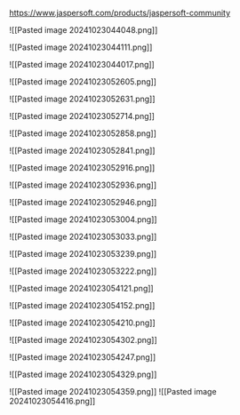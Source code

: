 https://www.jaspersoft.com/products/jaspersoft-community

![[Pasted image 20241023044048.png]]

![[Pasted image 20241023044111.png]]


![[Pasted image 20241023044017.png]]

![[Pasted image 20241023052605.png]]

![[Pasted image 20241023052631.png]]

![[Pasted image 20241023052714.png]]

![[Pasted image 20241023052858.png]]

![[Pasted image 20241023052841.png]]

![[Pasted image 20241023052916.png]]


![[Pasted image 20241023052936.png]]

![[Pasted image 20241023052946.png]]

![[Pasted image 20241023053004.png]]

![[Pasted image 20241023053033.png]]

![[Pasted image 20241023053239.png]]

![[Pasted image 20241023053222.png]]


![[Pasted image 20241023054121.png]]



![[Pasted image 20241023054152.png]]


![[Pasted image 20241023054210.png]]

![[Pasted image 20241023054302.png]]

![[Pasted image 20241023054247.png]]

![[Pasted image 20241023054329.png]]

![[Pasted image 20241023054359.png]]
![[Pasted image 20241023054416.png]]

